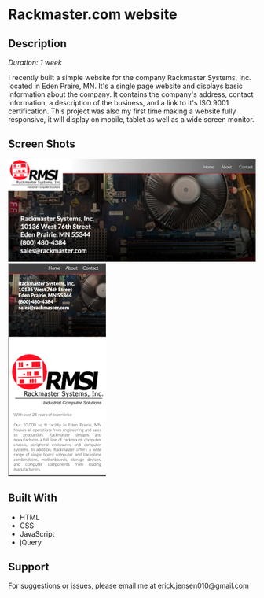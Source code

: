 # Rackmaster.com website

## Description
*Duration: 1 week*

I recently built a simple website for the company Rackmaster Systems, Inc. located in Eden Praire, MN. It's a single page website and displays basic information about the company. It contains the company's address, contact information, a description of the business, and a link to it's ISO 9001 certification. This project was also my first time making a website fully responsive, it will display on mobile, tablet as well as a wide screen monitor.

## Screen Shots
![](resources/css/img/screenshot1.png)
![](resources/css/img/screenshot2.png)

## Built With
- HTML
- CSS
- JavaScript
- jQuery

## Support
For suggestions or issues, please email me at erick.jensen010@gmail.com

